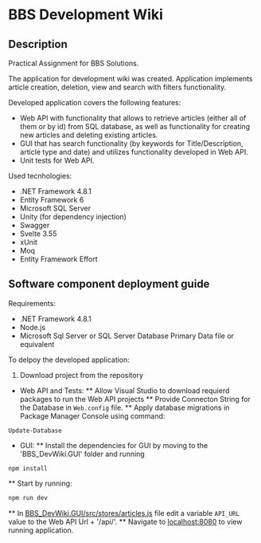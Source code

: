 # BBS Development Wiki

## Description

Practical Assignment for BBS Solutions.

The application for development wiki was created. Application implements article creation, deletion, view and search with filters functionality.

Developed application covers the following features: 

* Web API with functionality that allows to retrieve articles (either all of them or by id) from SQL database, as well as functionality for creating new articles and deleting existing articles.
* GUI that has search functionality (by keywords for Title/Description, article type and date) and utilizes functionality developed in Web API.
* Unit tests for Web API.

Used tecnhologies: 
* .NET Framework 4.8.1
* Entity Framework 6
* Microsoft SQL Server
* Unity (for dependency injection)
* Swagger
* Svelte 3.55
* xUnit
* Moq
* Entity Framework Effort

## Software component deployment guide

Requirements:
* .NET Framework 4.8.1
* Node.js
* Microsoft Sql Server or SQL Server Database Primary Data file or equivalent

To delpoy the developed application:
1. Download project from the repository
* Web API and Tests:
** Allow Visual Studio to download requierd packages to run the Web API projects
** Provide Connecton String for the Database in `Web.config` file.
** Apply database migrations in Package Manager Console using command:
```
Update-Database
```
* GUI:
** Install the dependencies for GUI by moving to the 'BBS_DevWiki.GUI' folder and running
```
npm install
```
** Start by running:
```bash
npm run dev
```
** In [BBS_DevWiki.GUI/src/stores/articles.js](https://github.com/EduardNovickij/BBS_DevWiki/blob/master/BBS_DevWiki.GUI/src/stores/articles.js) file edit a variable `API_URL` value to the Web API Url + '/api/'.
** Navigate to [localhost:8080](http://localhost:8080) to view running application. 
